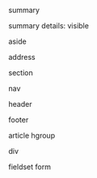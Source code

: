 summary

summary
details: visible

aside

address

section

nav

header

footer

article
hgroup

div

fieldset
form
